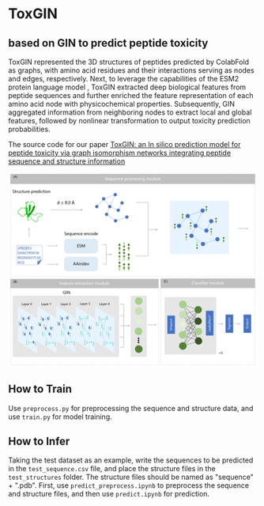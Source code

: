 # ToxGIN

## based on GIN to predict peptide toxicity

ToxGIN represented the 3D structures of peptides predicted by ColabFold as graphs, with amino acid residues and their interactions serving as nodes and edges, respectively. Next, to leverage the capabilities of the ESM2 protein language model , ToxGIN extracted deep biological features from peptide sequences and further enriched the feature representation of each amino acid node with physicochemical properties. Subsequently, GIN aggregated information from neighboring nodes to extract local and global features, followed by nonlinear transformation to output toxicity prediction probabilities.

The source code for our paper [ToxGIN: an In silico prediction model for peptide toxicity via graph isomorphism networks integrating peptide sequence and structure information](https://academic.oup.com/bib/article/25/6/bbae583/7891575?searchresult=1)

![model](img/Figure_1.png)

## How to Train

Use `preprocess.py` for preprocessing the sequence and structure data, and use `train.py` for model training.

## How to Infer

Taking the test dataset as an example, write the sequences to be predicted in the `test_sequence.csv` file, and place the structure files in the `test_structures` folder. The structure files should be named as "sequence" + ".pdb". First, use `predict_preprocess.ipynb` to preprocess the sequence and structure files, and then use `predict.ipynb` for prediction.
